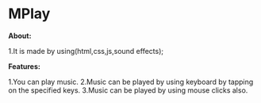 # MPlay

**About:**

1.It is made by using(html,css,js,sound effects);

**Features:**

1.You can play music.
2.Music can be played by using keyboard by tapping on the specified keys.
3.Music can be played by using mouse clicks also.